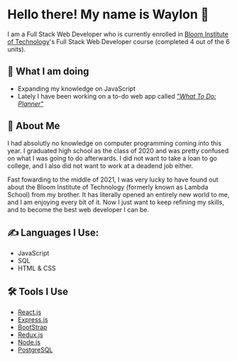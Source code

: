 # Hello there! My name is Waylon 👋
I am a Full Stack Web Developer who is currently enrolled in [Bloom Institute of Technology](https://www.bloomtech.com/)'s Full Stack Web Developer course (completed 4 out of the 6 units).

## :walking: What I am doing
- Expanding my knowledge on JavaScript
- Lately I have been working on a to-do web app called [_"What To Do: Planner"_](https://github.com/DoctorWayWay/what-to-do-planner)

## :seedling: About Me
I had absolutly no knowledge on computer programming coming into this year. I graduated high school as the class of 2020 and was pretty confused on what I was going to do afterwards. I did not want to take a loan to go college, and I also did not want to work at a deadend job either.

Fast fowarding to the middle of 2021, I was very lucky to have found out about the Bloom Institute of Technology (formerly known as Lambda School) from my brother. It has literally opened an entirely new world to me, and I am enjoying every bit of it. Now I just want to keep refining my skills, and to become the best web developer I can be.

## :writing_hand: Languages I Use:
- JavaScript
- SQL
- HTML & CSS

## :hammer_and_wrench: Tools I Use
- [React.js](https://reactjs.org/)
- [Express.js](https://expressjs.com/)
- [BootStrap](https://getbootstrap.com/)
- [Redux.js](https://redux.js.org/)
- [Node.js](https://nodejs.org/)
- [PostgreSQL](https://www.postgresql.org/)

<!--
**DoctorWayWay/doctorwayway** is a ✨ _special_ ✨ repository because its `README.md` (this file) appears on your GitHub profile.

Here are some ideas to get you started:

- 🔭 I’m currently working on ...
- 🌱 I’m currently learning ...
- 👯 I’m looking to collaborate on ...
- 🤔 I’m looking for help with ...
- 💬 Ask me about ...
- 📫 How to reach me: ...
- 😄 Pronouns: ...
- ⚡ Fun fact: ...
-->
